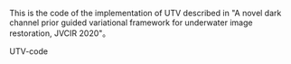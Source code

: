 This is the code of the implementation of UTV described in "A novel dark channel prior guided variational framework for underwater image restoration, JVCIR 2020"。


UTV-code
